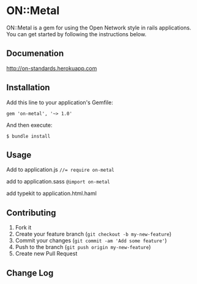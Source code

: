 # ON::Metal

ON::Metal is a gem for using the Open Network style in rails applications. You can get started by following the instructions below.

## Documenation
http://on-standards.herokuapp.com

## Installation
Add this line to your application's Gemfile:

    gem 'on-metal', '~> 1.0'

And then execute:

    $ bundle install

## Usage

Add to application.js
`//= require on-metal`

add to application.sass
`@import on-metal`

add typekit to application.html.haml

## Contributing

1. Fork it
2. Create your feature branch (`git checkout -b my-new-feature`)
3. Commit your changes (`git commit -am 'Add some feature'`)
4. Push to the branch (`git push origin my-new-feature`)
5. Create new Pull Request

## Change Log